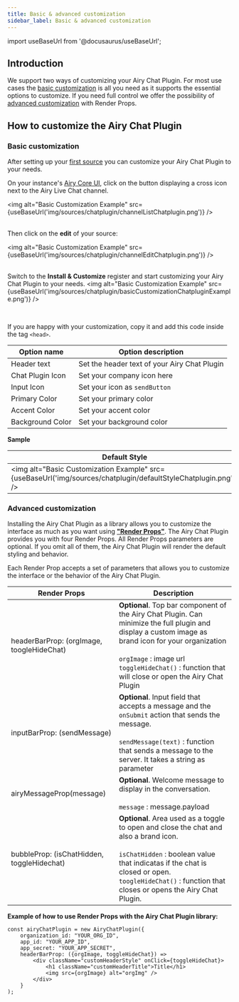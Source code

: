 ```yaml
---
title: Basic & advanced customization
sidebar_label: Basic & advanced customization
---
```


import useBaseUrl from '@docusaurus/useBaseUrl';

## Introduction

We support two ways of customizing your Airy Chat Plugin. For most use cases the [basic customization](#basic-customization) is all you need as it supports the essential options to customize. If you need full control we offer the possibility of [advanced customization](#advanced-customization) with Render Props.

## How to customize the Airy Chat Plugin

### Basic customization

After setting up your [first source](/sources/chatplugin/quickstart#step-1-set-up-your-first-source) you can customize your Airy Chat Plugin to your needs.

On your instance's [Airy Core UI](http://airy.core/ui/channels), click on the button displaying a cross icon next to the Airy Live Chat channel.

<img alt="Basic Customization Example" src={useBaseUrl('img/sources/chatplugin/channelListChatplugin.png')} />
<br/>
<br/>

Then click on the **edit** of your source:

<img alt="Basic Customization Example" src={useBaseUrl('img/sources/chatplugin/channelEditChatplugin.png')} />
<br/>
<br/>

Switch to the **Install & Customize** register and start customizing your Airy Chat Plugin to your needs.
<img alt="Basic Customization Example" src={useBaseUrl('img/sources/chatplugin/basicCustomizationChatpluginExample.png')} />

<br/>

If you are happy with your customization, copy it and add this code inside the tag `<head>`.

| Option name | Option description |
| ----------- | ------------------ |
| Header text | Set the header text of your Airy Chat Plugin |
| Chat Plugin Icon | Set your company icon here |
| Input Icon | Set your icon as `sendButton` |
| Primary Color | Set your primary color |
| Accent Color | Set your accent color  |
| Background Color | Set your background color |

**Sample**


| Default Style | Customized Style |
| ------------- | ---------------- |
| <img alt="Basic Customization Example" src={useBaseUrl('img/sources/chatplugin/defaultStyleChatplugin.png')} /> | <img alt="Basic Customization Example" src={useBaseUrl('img/sources/chatplugin/customizedStyleChatplugin.png')} /> |

### Advanced customization

Installing the Airy Chat Plugin as a library allows you to customize the interface as much as you want using **["Render Props"](https://reactjs.org/docs/render-props.html)**.
The Airy Chat Plugin provides you with four Render Props. All Render Props parameters are optional. If you omit all of them, the Airy Chat Plugin will render the default styling and behavior.

Each Render Prop accepts a set of parameters that allows you to customize the interface or the behavior of the Airy Chat Plugin.

| Render Props                               | Description                                                                                                                                                                                                                                                            |
| ------------------------------------------ | ---------------------------------------------------------------------------------------------------------------------------------------------------------------------------------------------------------------------------------------------------------------------- |
| headerBarProp: (orgImage, toogleHideChat)  | **Optional**. Top bar component of the Airy Chat Plugin. Can minimize the full plugin and display a custom image as brand icon for your organization <br/><br/> `orgImage` : image url <br/>`toggleHideChat()` : function that will close or open the Airy Chat Plugin |
| inputBarProp: (sendMessage)                | **Optional**. Input field that accepts a message and the `onSubmit` action that sends the message. <br/><br/>`sendMessage(text)` : function that sends a message to the server. It takes a string as parameter                                                         |
| airyMessageProp(message)                   | **Optional**. Welcome message to display in the conversation. <br/><br/>`message` : message.payload                                                                                                                                                                    |
| bubbleProp: (isChatHidden, toggleHidechat) | **Optional**. Area used as a toggle to open and close the chat and also a brand icon. <br/><br/>`isChatHidden` : boolean value that indicatas if the chat is closed or open. <br/>`toogleHideChat()` : function that closes or opens the Airy Chat Plugin.             |

**Example of how to use Render Props with the Airy Chat Plugin library:**

```json5
const airyChatPlugin = new AiryChatPlugin({
    organization_id: "YOUR_ORG_ID",
    app_id: "YOUR_APP_ID",
    app_secret: "YOUR_APP_SECRET",
    headerBarProp: ({orgImage, toggleHideChat}) =>
        <div className="customHeaderStyle" onClick={toggleHideChat}>
            <h1 className="customHeaderTitle">Title</h1>
            <img src={orgImage} alt="orgImg" />
        </div>
    }
);
```
